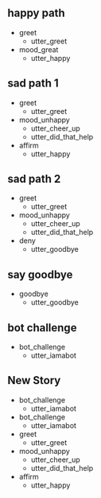 ## happy path
* greet
  - utter_greet
* mood_great
  - utter_happy

## sad path 1
* greet
  - utter_greet
* mood_unhappy
  - utter_cheer_up
  - utter_did_that_help
* affirm
  - utter_happy

## sad path 2
* greet
  - utter_greet
* mood_unhappy
  - utter_cheer_up
  - utter_did_that_help
* deny
  - utter_goodbye

## say goodbye
* goodbye
  - utter_goodbye

## bot challenge
* bot_challenge
  - utter_iamabot

## New Story

* bot_challenge
    - utter_iamabot
* bot_challenge
    - utter_iamabot
* greet
    - utter_greet
* mood_unhappy
    - utter_cheer_up
    - utter_did_that_help
* affirm
    - utter_happy
